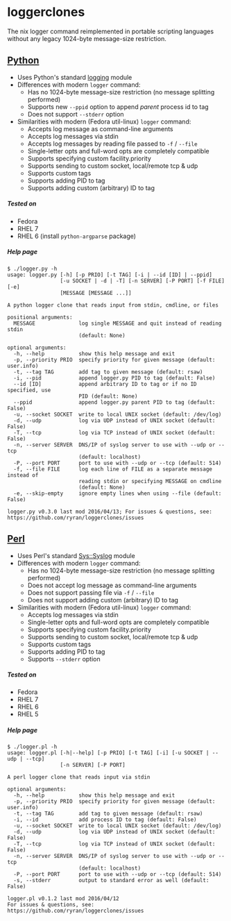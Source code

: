 # loggerclones
The nix logger command reimplemented in portable scripting languages without any legacy 1024-byte message-size restriction.

## [Python](https://github.com/ryran/loggerclones/blob/master/logger.py)
- Uses Python's standard [logging](https://docs.python.org/2/library/logging.html) module
- Differences with modern `logger` command:
  - Has no 1024-byte message-size restriction (no message splitting performed)
  - Supports new `--ppid` option to append *parent* process id to tag
  - Does not support `--stderr` option
- Similarities with modern (Fedora util-linux) `logger` command:
  - Accepts log message as command-line arguments
  - Accepts log messages via stdin
  - Accepts log messages by reading file passed to `-f` / `--file`
  - Single-letter opts and full-word opts are completely compatible
  - Supports specifying custom facility.priority
  - Supports sending to custom socket, local/remote tcp & udp
  - Supports custom tags
  - Supports adding PID to tag
  - Supports adding custom (arbitrary) ID to tag

##### Tested on
- Fedora
- RHEL 7
- RHEL 6 (install `python-argparse` package)

##### Help page

```
$ ./logger.py -h
usage: logger.py [-h] [-p PRIO] [-t TAG] [-i | --id [ID] | --ppid]
                 [-u SOCKET | -d | -T] [-n SERVER] [-P PORT] [-f FILE] [-e]
                 [MESSAGE [MESSAGE ...]]

A python logger clone that reads input from stdin, cmdline, or files

positional arguments:
  MESSAGE              log single MESSAGE and quit instead of reading stdin
                       (default: None)

optional arguments:
  -h, --help           show this help message and exit
  -p, --priority PRIO  specify priority for given message (default: user.info)
  -t, --tag TAG        add tag to given message (default: rsaw)
  -i, --pid            append logger.py PID to tag (default: False)
  --id [ID]            append arbitrary ID to tag or if no ID specified, use
                       PID (default: None)
  --ppid               append logger.py parent PID to tag (default: False)
  -u, --socket SOCKET  write to local UNIX socket (default: /dev/log)
  -d, --udp            log via UDP instead of UNIX socket (default: False)
  -T, --tcp            log via TCP instead of UNIX socket (default: False)
  -n, --server SERVER  DNS/IP of syslog server to use with --udp or --tcp
                       (default: localhost)
  -P, --port PORT      port to use with --udp or --tcp (default: 514)
  -f, --file FILE      log each line of FILE as a separate message instead of
                       reading stdin or specifying MESSAGE on cmdline
                       (default: None)
  -e, --skip-empty     ignore empty lines when using --file (default: False)

logger.py v0.3.0 last mod 2016/04/13; For issues & questions, see:
https://github.com/ryran/loggerclones/issues
```

## [Perl](https://github.com/ryran/loggerclones/blob/master/logger.pl)
- Uses Perl's standard [Sys::Syslog](http://perldoc.perl.org/Sys/Syslog.html) module
- Differences with modern `logger` command:
  - Has no 1024-byte message-size restriction (no message splitting performed)
  - Does not accept log message as command-line arguments
  - Does not support passing file via `-f` / `--file`
  - Does not support adding custom (arbitrary) ID to tag
- Similarities with modern (Fedora util-linux) `logger` command:
  - Accepts log messages via stdin
  - Single-letter opts and full-word opts are completely compatible
  - Supports specifying custom facility.priority
  - Supports sending to custom socket, local/remote tcp & udp
  - Supports custom tags
  - Supports adding PID to tag
  - Supports `--stderr` option

##### Tested on
- Fedora
- RHEL 7
- RHEL 6
- RHEL 5

##### Help page

```
$ ./logger.pl -h
usage: logger.pl [-h|--help] [-p PRIO] [-t TAG] [-i] [-u SOCKET | --udp | --tcp]
                 [-n SERVER] [-P PORT]

A perl logger clone that reads input via stdin

optional arguments:
  -h, --help           show this help message and exit
  -p, --priority PRIO  specify priority for given message (default: user.info)
  -t, --tag TAG        add tag to given message (default: rsaw)
  -i, --id             add process ID to tag (default: False)
  -u, --socket SOCKET  write to local UNIX socket (default: /dev/log)
  -d, --udp            log via UDP instead of UNIX socket (default: False)
  -T, --tcp            log via TCP instead of UNIX socket (default: False)
  -n, --server SERVER  DNS/IP of syslog server to use with --udp or --tcp
                       (default: localhost)
  -P, --port PORT      port to use with --udp or --tcp (default: 514)
  -s, --stderr         output to standard error as well (default: False)

logger.pl v0.1.2 last mod 2016/04/12
For issues & questions, see: https://github.com/ryran/loggerclones/issues
```
